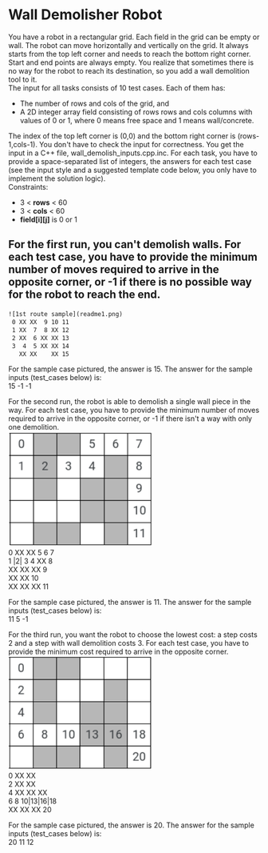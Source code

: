 # Wall Demolisher Robot  
  
You have a robot in a rectangular grid. Each field in the grid can be empty or wall. The robot can move horizontally and vertically on the grid. It always starts from the top left corner and needs to reach the bottom right corner. Start and end points are always empty. You realize that sometimes there is no way for the robot to reach its destination, so you add a wall demolition tool to it.  
The input for all tasks consists of 10 test cases. Each of them has:  
- The number of rows and cols of the grid, and  
- A 2D integer array field consisting of rows rows and cols columns with values of 0 or 1, where 0 means free space and 1 means wall/concrete.  
  
The index of the top left corner is (0,0) and the bottom right corner is (rows-1,cols-1). You don't have to check the input for correctness. You get the input in a C++ file, wall_demolish_inputs.cpp.inc. For each task, you have to provide a space-separated list of integers, the answers for each test case (see the input style and a suggested template code below, you only have to implement the solution logic).  
Constraints:  
 - 3 < **rows** < 60  
 - 3 < **cols** < 60  
 - **field[i][j]** is 0 or 1  
  
## For the first run, you can't demolish walls. For each test case, you have to provide the minimum number of moves required to arrive in the opposite corner, or -1 if there is no possible way for the robot to reach the end.  
	![1st route sample](readme1.png)  
	 0 XX XX  9 10 11  
	 1 XX  7  8 XX 12  
	 2 XX  6 XX XX 13  
	 3  4  5 XX XX 14  
	   XX XX    XX 15  
  
For the sample case pictured, the answer is 15. The answer for the sample inputs (test_cases below) is:  
	 15 -1 -1  
  
For the second run, the robot is able to demolish a single wall piece in the way. For each test case, you have to provide the minimum number of moves required to arrive in the opposite corner, or -1 if there isn't a way with only one demolition.  
	![2nd route sample](readme2.png)  
	 0 XX XX  5  6  7  
	 1 |2| 3  4 XX  8  
	   XX    XX XX  9  
	         XX XX 10  
	   XX XX    XX 11  
  
For the sample case pictured, the answer is 11. The answer for the sample inputs (test_cases below) is:  
	 11 5 -1  
  
For the third run, you want the robot to choose the lowest cost: a step costs 2 and a step with wall demolition costs 3. For each test case, you have to provide the minimum cost required to arrive in the opposite corner.  
	![3rd route sample](readme3.png)  
	 0 XX XX  
	 2 XX       XX  
	 4 XX    XX XX  
	 6  8 10|13|16|18  
	   XX XX    XX 20  
  
For the sample case pictured, the answer is 20. The answer for the sample inputs (test_cases below) is:  
	 20 11 12  
